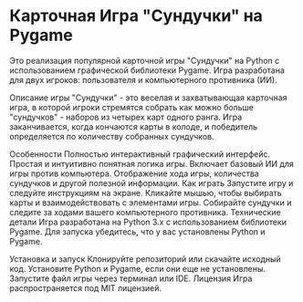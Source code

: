 # Карточная Игра "Сундучки" на Pygame
Это реализация популярной карточной игры "Сундучки" на Python с использованием графической библиотеки Pygame. Игра разработана для двух игроков: пользователя и компьютерного противника (ИИ).

Описание игры
"Сундучки" - это веселая и захватывающая карточная игра, в которой игроки стремятся собрать как можно больше "сундучков" - наборов из четырех карт одного ранга. Игра заканчивается, когда кончаются карты в колоде, и победитель определяется по количеству собранных сундучков.

Особенности
Полностью интерактивный графический интерфейс.
Простая и интуитивно понятная логика игры.
Включает базовый ИИ для игры против компьютера.
Отображение хода игры, количества сундучков и другой полезной информации.
Как играть
Запустите игру и следуйте инструкциям на экране.
Кликайте мышью, чтобы выбирать карты и взаимодействовать с элементами игры.
Собирайте сундучки и следите за ходами вашего компьютерного противника.
Технические детали
Игра разработана на Python 3.x с использованием библиотеки Pygame. Для запуска убедитесь, что у вас установлены Python и Pygame.

Установка и запуск
Клонируйте репозиторий или скачайте исходный код.
Установите Python и Pygame, если они еще не установлены.
Запустите файл игры через терминал или IDE.
Лицензия
Игра распространяется под MIT лицензией.

